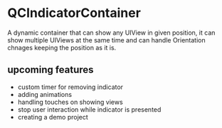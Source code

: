 # QCIndicatorContainer

A dynamic container that can show any UIView in given position, it can show multiple UIViews at the same time and can handle Orientation chnages keeping the position as it is.

## upcoming features

- custom timer for removing indicator
- adding animations
- handling touches on showing views
- stop user interaction while indicator is presented
- creating a demo project
